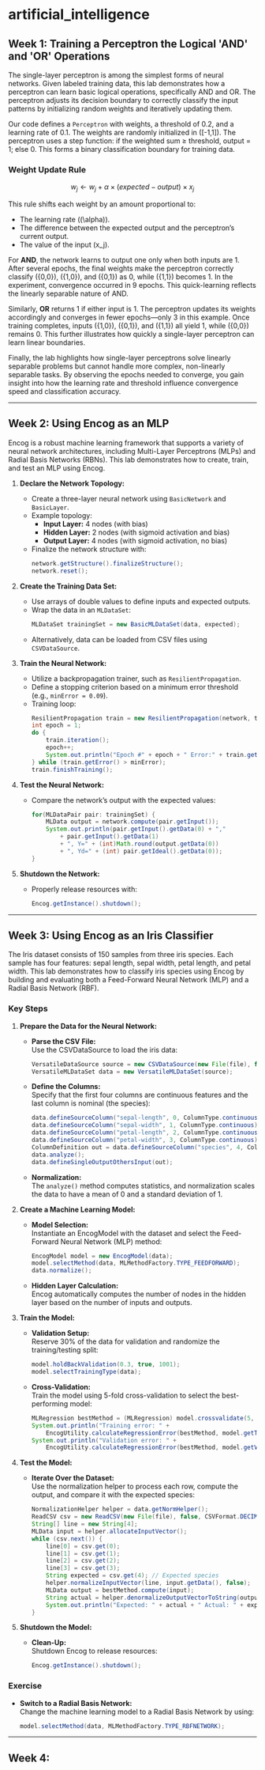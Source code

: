 # artificial_intelligence

## **Week 1:** Training a Perceptron the Logical 'AND' and 'OR' Operations

The single-layer perceptron is among the simplest forms of neural networks. Given labeled training data, this lab demonstrates how a perceptron can learn basic logical operations, specifically AND and OR. The perceptron adjusts its decision boundary to correctly classify the input patterns by initializing random weights and iteratively updating them.

Our code defines a `Perceptron` with weights, a threshold of 0.2, and a learning rate of 0.1. The weights are randomly initialized in \([-1,1]\). The perceptron uses a step function: if the weighted sum ≥ threshold, output = 1; else 0. This forms a binary classification boundary for training data.

### Weight Update Rule

$$
w_j \leftarrow w_j + \alpha \times (expected - output) \times x_j
$$

This rule shifts each weight by an amount proportional to:
- The learning rate (\(\alpha\)).
- The difference between the expected output and the perceptron’s current output.
- The value of the input \(x_j\).

For **AND**, the network learns to output one only when both inputs are 1. After several epochs, the final weights make the perceptron correctly classify \(\{0,0\}\), \(\{1,0\}\), and \(\{0,1\}\) as 0, while \(\{1,1\}\) becomes 1. In the experiment, convergence occurred in 9 epochs. This quick-learning reflects the linearly separable nature of AND.

Similarly, **OR** returns 1 if either input is 1. The perceptron updates its weights accordingly and converges in fewer epochs—only 3 in this example. Once training completes, inputs \(\{1,0\}\), \(\{0,1\}\), and \(\{1,1\}\) all yield 1, while \(\{0,0\}\) remains 0. This further illustrates how quickly a single-layer perceptron can learn linear boundaries.

Finally, the lab highlights how single-layer perceptrons solve linearly separable problems but cannot handle more complex, non-linearly separable tasks. By observing the epochs needed to converge, you gain insight into how the learning rate and threshold influence convergence speed and classification accuracy.

---

## **Week 2:** Using Encog as an MLP

Encog is a robust machine learning framework that supports a variety of neural network architectures, including Multi-Layer Perceptrons (MLPs) and Radial Basis Networks (RBNs). This lab demonstrates how to create, train, and test an MLP using Encog.

1. **Declare the Network Topology:**  
   - Create a three-layer neural network using `BasicNetwork` and `BasicLayer`.
   - Example topology:
     - **Input Layer:** 4 nodes (with bias)
     - **Hidden Layer:** 2 nodes (with sigmoid activation and bias)
     - **Output Layer:** 4 nodes (with sigmoid activation, no bias)
   - Finalize the network structure with:
     ```java
     network.getStructure().finalizeStructure();
     network.reset();
     ```

2. **Create the Training Data Set:**  
   - Use arrays of double values to define inputs and expected outputs.
   - Wrap the data in an `MLDataSet`:
     ```java
     MLDataSet trainingSet = new BasicMLDataSet(data, expected);
     ```
   - Alternatively, data can be loaded from CSV files using `CSVDataSource`.

3. **Train the Neural Network:**  
   - Utilize a backpropagation trainer, such as `ResilientPropagation`.
   - Define a stopping criterion based on a minimum error threshold (e.g., `minError = 0.09`).
   - Training loop:
     ```java
     ResilientPropagation train = new ResilientPropagation(network, trainingSet);
     int epoch = 1;
     do {
         train.iteration();
         epoch++;
         System.out.println("Epoch #" + epoch + " Error:" + train.getError());
     } while (train.getError() > minError);
     train.finishTraining();
     ```

4. **Test the Neural Network:**  
   - Compare the network’s output with the expected values:
     ```java
     for(MLDataPair pair: trainingSet) {
         MLData output = network.compute(pair.getInput());
         System.out.println(pair.getInput().getData(0) + ","
             + pair.getInput().getData(1)
             + ", Y=" + (int)Math.round(output.getData(0))
             + ", Yd=" + (int) pair.getIdeal().getData(0));
     }
     ```

5. **Shutdown the Network:**  
   - Properly release resources with:
     ```java
     Encog.getInstance().shutdown();
     ```
---

## **Week 3:**  Using Encog as an Iris Classifier

The Iris dataset consists of 150 samples from three iris species. Each sample has four features: sepal length, sepal width, petal length, and petal width. This lab demonstrates how to classify iris species using Encog by building and evaluating both a Feed-Forward Neural Network (MLP) and a Radial Basis Network (RBF).

### Key Steps

1. **Prepare the Data for the Neural Network:**  
   - **Parse the CSV File:**  
     Use the CSVDataSource to load the iris data:
     ```java
     VersatileDataSource source = new CSVDataSource(new File(file), false, CSVFormat.DECIMAL_POINT);
     VersatileMLDataSet data = new VersatileMLDataSet(source);
     ```
   - **Define the Columns:**  
     Specify that the first four columns are continuous features and the last column is nominal (the species):
     ```java
     data.defineSourceColumn("sepal-length", 0, ColumnType.continuous);
     data.defineSourceColumn("sepal-width", 1, ColumnType.continuous);
     data.defineSourceColumn("petal-length", 2, ColumnType.continuous);
     data.defineSourceColumn("petal-width", 3, ColumnType.continuous);
     ColumnDefinition out = data.defineSourceColumn("species", 4, ColumnType.nominal);
     data.analyze();
     data.defineSingleOutputOthersInput(out);
     ```
   - **Normalization:**  
     The `analyze()` method computes statistics, and normalization scales the data to have a mean of 0 and a standard deviation of 1.

2. **Create a Machine Learning Model:**  
   - **Model Selection:**  
     Instantiate an EncogModel with the dataset and select the Feed-Forward Neural Network (MLP) method:
     ```java
     EncogModel model = new EncogModel(data);
     model.selectMethod(data, MLMethodFactory.TYPE_FEEDFORWARD);
     data.normalize();
     ```
   - **Hidden Layer Calculation:**  
     Encog automatically computes the number of nodes in the hidden layer based on the number of inputs and outputs.

3. **Train the Model:**  
   - **Validation Setup:**  
     Reserve 30% of the data for validation and randomize the training/testing split:
     ```java
     model.holdBackValidation(0.3, true, 1001);
     model.selectTrainingType(data);
     ```
   - **Cross-Validation:**  
     Train the model using 5-fold cross-validation to select the best-performing model:
     ```java
     MLRegression bestMethod = (MLRegression) model.crossvalidate(5, true);
     System.out.println("Training error: " +
         EncogUtility.calculateRegressionError(bestMethod, model.getTrainingDataset()));
     System.out.println("Validation error: " +
         EncogUtility.calculateRegressionError(bestMethod, model.getValidationDataset()));
     ```

4. **Test the Model:**  
   - **Iterate Over the Dataset:**  
     Use the normalization helper to process each row, compute the output, and compare it with the expected species:
     ```java
     NormalizationHelper helper = data.getNormHelper();
     ReadCSV csv = new ReadCSV(new File(file), false, CSVFormat.DECIMAL_POINT);
     String[] line = new String[4];
     MLData input = helper.allocateInputVector();
     while (csv.next()) {
         line[0] = csv.get(0);
         line[1] = csv.get(1);
         line[2] = csv.get(2);
         line[3] = csv.get(3);
         String expected = csv.get(4); // Expected species
         helper.normalizeInputVector(line, input.getData(), false);
         MLData output = bestMethod.compute(input);
         String actual = helper.denormalizeOutputVectorToString(output)[0];
         System.out.println("Expected: " + actual + " Actual: " + expected);
     }
     ```

5. **Shutdown the Model:**  
   - **Clean-Up:**  
     Shutdown Encog to release resources:
     ```java
     Encog.getInstance().shutdown();
     ```

### Exercise

- **Switch to a Radial Basis Network:**  
  Change the machine learning model to a Radial Basis Network by using:
  ```java
  model.selectMethod(data, MLMethodFactory.TYPE_RBFNETWORK);

---

## **Week 4:**
